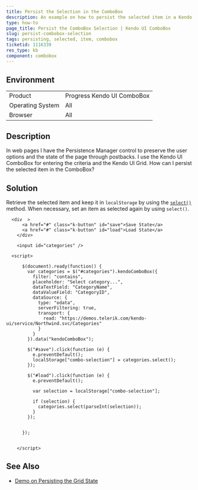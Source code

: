 ```yaml
---
title: Persist the Selection in the ComboBox
description: An example on how to persist the selected item in a Kendo UI ComboBox.
type: how-to
page_title: Persist the ComboBox Selection | Kendo UI ComboBox
slug: persist-combobox-selection
tags: persisting, selected, item, combobox
ticketid: 1116339
res_type: kb
component: combobox
---
```


## Environment

<table>
 <tr>
  <td>Product</td>
  <td>Progress Kendo UI ComboBox</td>
 </tr>
 <tr>
  <td>Operating System</td>
  <td>All</td>
 </tr>
 <tr>
  <td>Browser</td>
  <td>All</td>
 </tr>
</table>

## Description

In web pages I have the Persistence Manager control to preserve the user options and the state of the page through postbacks. I use the Kendo UI ComboBox for entering the criteria and the Kendo UI Grid. How can I persist the selected item in the ComboBox?

## Solution

Retrieve the selected item and keep it in `localStorage` by using the [`select()`](http://docs.telerik.com/kendo-ui/api/javascript/ui/combobox/methods/select) method. When necessary, set an item as selected again by using `select()`.

```dojo
  <div  >
      <a href="#" class="k-button" id="save">Save State</a>
      <a href="#" class="k-button" id="load">Load State</a>
    </div>

    <input id="categories" />

  <script>

      $(document).ready(function() {
        var categories = $("#categories").kendoComboBox({
          filter: "contains",
          placeholder: "Select category...",
          dataTextField: "CategoryName",
          dataValueField: "CategoryID",
          dataSource: {
            type: "odata",
            serverFiltering: true,
            transport: {
              read: "https://demos.telerik.com/kendo-ui/service/Northwind.svc/Categories"
            }
          }
        }).data("kendoComboBox");

        $("#save").click(function (e) {
          e.preventDefault();
          localStorage["combo-selection"] = categories.select();
        });

        $("#load").click(function (e) {
          e.preventDefault();

          var selection = localStorage["combo-selection"];

          if (selection) {
            categories.select(parseInt(selection));
          }
        });


      });


    </script>
```

## See Also

* [Demo on Persisting the Grid State](http://demos.telerik.com/kendo-ui/grid/persist-state)
